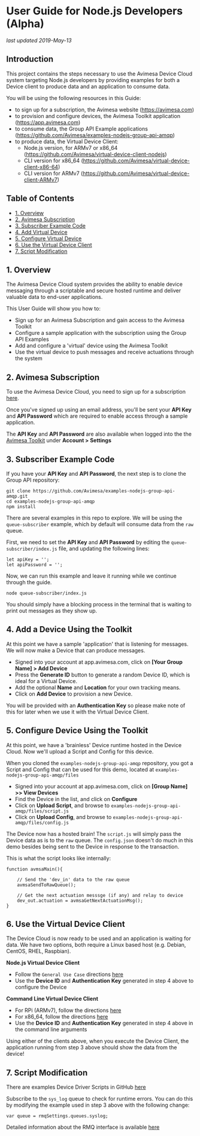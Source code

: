 # User Guide for Node.js Developers (Alpha)
*last updated 2019-May-13*




## Introduction

This project contains the steps necessary to use the Avimesa Device Cloud system targeting Node.js developers by providing examples for both a Device client to produce data and an application to consume data.

You will be using the following resources in this Guide:
- to sign up for a subscription, the Avimesa website (https://avimesa.com)
- to provision and configure devices, the Avimesa Toolkit application (https://app.avimesa.com)
- to consume data, the Group API Example applications (https://github.com/Avimesa/examples-nodejs-group-api-amqp) 
- to produce data, the Virtual Device Client:
    - Node.js version, for ARMv7 or x86_64 (https://github.com/Avimesa/virtual-device-client-nodejs) 
    - CLI version for x86_64 (https://github.com/Avimesa/virtual-device-client-x86-64)
    - CLI version for ARMv7 (https://github.com/Avimesa/virtual-device-client-ARMv7)

<a id="toc"></a>
## Table of Contents
- [1. Overview](#1.-overview)
- [2. Avimesa Subscription](#2.-subscription)
- [3. Subscriber Example Code](#3.-example-subscriber)
- [4. Add Virtual Device](#4.-add-device)
- [5. Configure Virtual Device](#5.-configure-device)
- [6. Use the Virtual Device Client](#6.-virtual-device)
- [7. Script Modification](#6.-scripts)






<a id="1.-overview"></a>
## 1. Overview

The Avimesa Device Cloud system provides the ability to enable device messaging through a scriptable and secure hosted runtime and deliver valuable data to end-user applications.

This User Guide will show you how to:
- Sign up for an Avimesa Subscription and gain access to the Avimesa Toolkit
- Configure a sample application with the subscription using the Group API Examples 
- Add and configure a 'virtual' device using the Avimesa Toolkit
- Use the virtual device to push messages and receive actuations through the system







<a id="2.-subscription"></a>
## 2. Avimesa Subscription

To use the Avimesa Device Cloud, you need to sign up for a subscription [here](https://avimesa.com/pricing/).

Once you've signed up using an email address, you'll be sent your **API Key** and **API Password** which are required to enable access through a sample application.

The **API Key** and **API Password** are also available when logged into the the [Avimesa Toolkit](https://app.avimesa.com) under **Account > Settings**








<a id="3.-example-subscriber"></a>
## 3. Subscriber Example Code

If you have your **API Key** and **API Password**, the next step is to clone the Group API repository:

```
git clone https://github.com/Avimesa/examples-nodejs-group-api-amqp.git
cd examples-nodejs-group-api-amqp
npm install
``` 

There are several examples in this repo to explore. We will be using the `queue-subscriber` example, which by default will consume data from the `raw` queue.

First, we need to set the **API Key** and **API Password** by editing the `queue-subscriber/index.js` file, and updating the following lines:

```
let apiKey = '';
let apiPassword = '';
```

Now, we can run this example and leave it running while we continue through the guide.

```
node queue-subscriber/index.js
```

You should simply have a blocking process in the terminal that is waiting to print out messages as they show up.






<a id="4.-add-device"></a>
## 4. Add a Device Using the Toolkit

At this point we have a sample 'application' that is listening for messages. We will now make a Device that can produce messages.  

- Signed into your account at app.avimesa.com, click on **[Your Group Name] > Add Device**
- Press the **Generate ID** button to generate a random Device ID, which is ideal for a Virtual Device.
- Add the optional **Name** and **Location** for your own tracking means.
- Click on **Add Device** to provision a new Device.

You will be provided with an **Authentication Key** so please make note of this for later when we use it with the Virtual Device Client.







<a id="5.-config-device"></a>
## 5. Configure Device Using the Toolkit

At this point, we have a 'brainless' Device runtime hosted in the Device Cloud.  Now we'll upload a Script and Config for this device.

When you cloned the `examples-nodejs-group-api-amqp` repository, you got a Script and Config that can be used for this demo, located at `examples-nodejs-group-api-amqp/files`

- Signed into your account at app.avimesa.com, click on **[Group Name] >> View Devices**
- Find the Device in the list, and click on **Configure**
- Click on **Upload Script**, and browse to `examples-nodejs-group-api-amqp/files/script.js`
- Click on **Upload Config**, and browse to `examples-nodejs-group-api-amqp/files/config.js`

The Device now has a hosted brain!  The `script.js` will simply pass the Device data as is to the `raw` queue.  The `config.json` doesn't do much in this demo besides being sent to the Device in response to the transaction.

This is what the script looks like internally:

```
function avmsaMain(){

	// Send the 'dev_in' data to the raw queue
	avmsaSendToRawQueue();

	// Get the next actuation messsge (if any) and relay to device
	dev_out.actuation = avmsaGetNextActuationMsg();
}
```


<a id="6.-virtual-device"></a>
## 6. Use the Virtual Device Client

The Device Cloud is now ready to be used and an application is waiting for data.  We have two options, both require a Linux based host (e.g. Debian, CentOS, RHEL, Raspbian).

**Node.js Virtual Device Client**

- Follow the `General Use Case` directions [here](https://github.com/Avimesa/virtual-device-client-nodejs#41-general-use-case)
- Use the **Device ID** and **Authentication Key** generated in step 4 above to configure the Device

**Command Line Virtual Device Client**

- For RPi (ARMv7), follow the directions [here](https://github.com/Avimesa/virtual-device-client-ARMv7)
- For x86_64, follow the directions [here](https://github.com/Avimesa/virtual-device-client-x86-64)
- Use the **Device ID** and **Authentication Key** generated in step 4 above in the command line arguments

Using either of the clients above, when you execute the Device Client, the application running from step 3 above should show the data from the device!





<a id="7.-scripts"></a>
## 7. Script Modification

There are examples Device Driver Scripts in GitHub [here](https://github.com/Avimesa/device-driver-scripts)

Subscribe to the `sys_log` queue to check for runtime errors.  You can do this by modifying the example used in step 3 above with the following change:

```
var queue = rmqSettings.queues.syslog;
```

Detailed information about the RMQ interface is available [here](https://github.com/Avimesa/user-guide-group-api-amqp)


